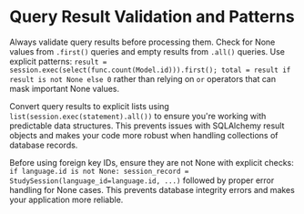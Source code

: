 # Query Result Validation and Patterns

Always validate query results before processing them. Check for None values from `.first()` queries and empty results from `.all()` queries. Use explicit patterns: `result = session.exec(select(func.count(Model.id))).first(); total = result if result is not None else 0` rather than relying on `or` operators that can mask important None values.

Convert query results to explicit lists using `list(session.exec(statement).all())` to ensure you're working with predictable data structures. This prevents issues with SQLAlchemy result objects and makes your code more robust when handling collections of database records.

Before using foreign key IDs, ensure they are not None with explicit checks: `if language.id is not None: session_record = StudySession(language_id=language.id, ...)` followed by proper error handling for None cases. This prevents database integrity errors and makes your application more reliable.
